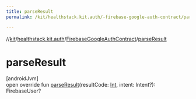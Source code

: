 ```yaml
---
title: parseResult
permalink: /kit/healthstack.kit.auth/-firebase-google-auth-contract/parse-result.html

---
```

//[kit](../../../index.html)/[healthstack.kit.auth](../index.html)/[FirebaseGoogleAuthContract](index.html)/[parseResult](parse-result.html)



# parseResult



[androidJvm]\
open override fun [parseResult](parse-result.html)(resultCode: [Int](https://kotlinlang.org/api/latest/jvm/stdlib/kotlin/-int/index.html), intent: Intent?): FirebaseUser?




